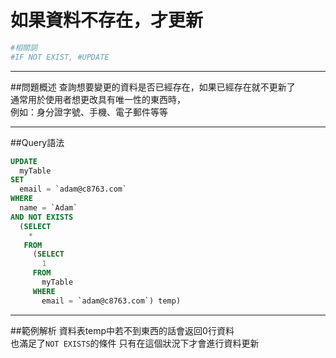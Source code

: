 # 如果資料不存在，才更新

```bash
#相關詞
#IF NOT EXIST, #UPDATE
```


---


##問題概述
查詢想要變更的資料是否已經存在，如果已經存在就不更新了  
通常用於使用者想更改具有唯一性的東西時，  
例如：身分證字號、手機、電子郵件等等





---


  
##Query語法

```sql
UPDATE
  myTable
SET
  email = `adam@c8763.com`
WHERE
  name = `Adam`
AND NOT EXISTS
  (SELECT
    *
   FROM
     (SELECT
       1
     FROM
       myTable
     WHERE
       email = `adam@c8763.com`) temp)
```



---

##範例解析
資料表temp中若不到東西的話會返回0行資料  
也滿足了`NOT EXISTS`的條件
只有在這個狀況下才會進行資料更新
